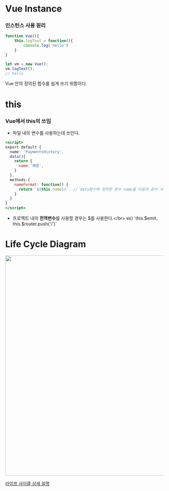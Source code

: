 # Vue Instance

### 인스턴스 사용 원리

```jsx
function Vue(){
    this.logText = function(){
        console.log('hello')
    }
}

let vm = new Vue();
vm.logText();
// hello
```
Vue 안의 정의된 함수를 쉽게 쓰기 위함이다.

# this

### Vue에서 this의 쓰임
- 파일 내의 변수를 사용하는데 쓰인다. 
```jsx
<script>
export default {
  name: 'PaymentsHistory',
  data(){
    return {
      name:'혜원',
    }
  },
  methods:{
    nameFormat: function() {
      return `${this.name}🔥`. // data함수에 정의한 변수 name을 다음과 같이 사용한다.
    }
  }
}
</script>
```

- 프로젝트 내의 **전역변수**를 사용할 경우는 $를 사용한다.</br>
ex) `this.$emit`, `this.$router.push('/')`

# Life Cycle Diagram
<img src="https://user-images.githubusercontent.com/60416187/145717251-c38d24d3-8d85-423a-b09a-c4b2ae5e38d3.png" width="700"/>

[라이프 사이클 상세 설명](https://v3.ko.vuejs.org/api/options-lifecycle-hooks.html#created)

